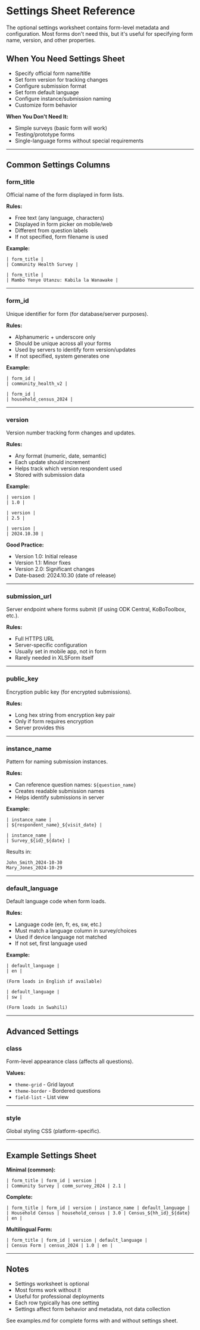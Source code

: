 # Settings Sheet Reference

The optional settings worksheet contains form-level metadata and configuration. Most forms don't need this, but it's useful for specifying form name, version, and other properties.

## When You Need Settings Sheet

- Specify official form name/title
- Set form version for tracking changes
- Configure submission format
- Set form default language
- Configure instance/submission naming
- Customize form behavior

**When You Don't Need It:**
- Simple surveys (basic form will work)
- Testing/prototype forms
- Single-language forms without special requirements

---

## Common Settings Columns

### form_title
Official name of the form displayed in form lists.

**Rules:**
- Free text (any language, characters)
- Displayed in form picker on mobile/web
- Different from question labels
- If not specified, form filename is used

**Example:**
```
| form_title |
| Community Health Survey |

| form_title |
| Mambo Yenye Utanzu: Kabila la Wanawake |
```

---

### form_id
Unique identifier for form (for database/server purposes).

**Rules:**
- Alphanumeric + underscore only
- Should be unique across all your forms
- Used by servers to identify form version/updates
- If not specified, system generates one

**Example:**
```
| form_id |
| community_health_v2 |

| form_id |
| household_census_2024 |
```

---

### version
Version number tracking form changes and updates.

**Rules:**
- Any format (numeric, date, semantic)
- Each update should increment
- Helps track which version respondent used
- Stored with submission data

**Example:**
```
| version |
| 1.0 |

| version |
| 2.5 |

| version |
| 2024.10.30 |
```

**Good Practice:**
- Version 1.0: Initial release
- Version 1.1: Minor fixes
- Version 2.0: Significant changes
- Date-based: 2024.10.30 (date of release)

---

### submission_url
Server endpoint where forms submit (if using ODK Central, KoBoToolbox, etc.).

**Rules:**
- Full HTTPS URL
- Server-specific configuration
- Usually set in mobile app, not in form
- Rarely needed in XLSForm itself

---

### public_key
Encryption public key (for encrypted submissions).

**Rules:**
- Long hex string from encryption key pair
- Only if form requires encryption
- Server provides this

---

### instance_name
Pattern for naming submission instances.

**Rules:**
- Can reference question names: `${question_name}`
- Creates readable submission names
- Helps identify submissions in server

**Example:**
```
| instance_name |
| ${respondent_name}_${visit_date} |

| instance_name |
| Survey_${id}_${date} |
```

Results in:
```
John_Smith_2024-10-30
Mary_Jones_2024-10-29
```

---

### default_language
Default language code when form loads.

**Rules:**
- Language code (en, fr, es, sw, etc.)
- Must match a language column in survey/choices
- Used if device language not matched
- If not set, first language used

**Example:**
```
| default_language |
| en |

(Form loads in English if available)

| default_language |
| sw |

(Form loads in Swahili)
```

---

## Advanced Settings

### class
Form-level appearance class (affects all questions).

**Values:**
- `theme-grid` - Grid layout
- `theme-border` - Bordered questions
- `field-list` - List view

---

### style
Global styling CSS (platform-specific).

---

## Example Settings Sheet

**Minimal (common):**
```
| form_title | form_id | version |
| Community Survey | comm_survey_2024 | 2.1 |
```

**Complete:**
```
| form_title | form_id | version | instance_name | default_language |
| Household Census | household_census | 3.0 | Census_${hh_id}_${date} | en |
```

**Multilingual Form:**
```
| form_title | form_id | version | default_language |
| Census Form | census_2024 | 1.0 | en |
```

---

## Notes

- Settings worksheet is optional
- Most forms work without it
- Useful for professional deployments
- Each row typically has one setting
- Settings affect form behavior and metadata, not data collection

See examples.md for complete forms with and without settings sheet.
